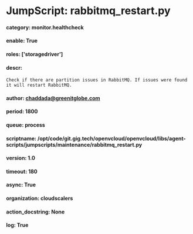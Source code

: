 
# JumpScript: rabbitmq_restart.py
        
#### category: monitor.healthcheck
#### enable: True
#### roles: ['storagedriver']
#### descr: 
```
Check if there are partition issues in RabbitMQ. If issues were found it will restart RabbitMQ. 

```
#### author: chaddada@greenitglobe.com
#### period: 1800
#### queue: process
#### scriptname: /opt/code/git.gig.tech/openvcloud/openvcloud/libs/agent-scripts/jumpscripts/maintenance/rabbitmq_restart.py
#### version: 1.0
#### timeout: 180
#### async: True
#### organization: cloudscalers
#### action_docstring: None
#### log: True